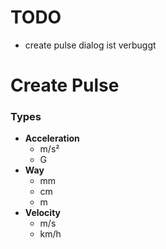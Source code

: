 # TODO
* create pulse dialog ist verbuggt
# Create Pulse
### Types
* **Acceleration**
    * m/s²
    * G
* **Way**
    * mm
    * cm
    * m
* **Velocity**
    * m/s
    * km/h